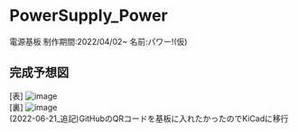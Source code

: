 # PowerSupply_Power
電源基板 制作期間:2022/04/02~ 名前:パワー!(仮)

## 完成予想図
[表]
![image](https://user-images.githubusercontent.com/80198387/174814984-c83d63cc-78e3-4efd-9e55-51ee295dfedd.png)<br>
[裏]
![image](https://user-images.githubusercontent.com/80198387/174815275-968c34cf-6121-474a-bb5c-686fdf030845.png)<br>
(2022-06-21_追記)GitHubのQRコードを基板に入れたかったのでKiCadに移行
